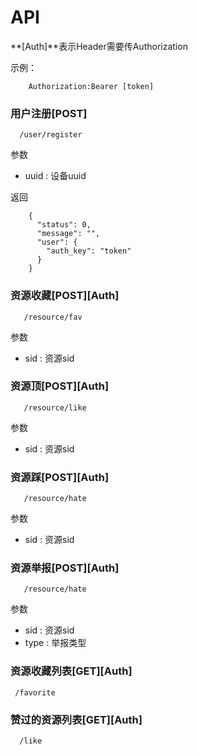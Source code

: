 API
===
**\[Auth\]**表示Header需要传Authorization

示例：

        Authorization:Bearer [token]
### 用户注册\[POST\]
      /user/register       
参数
- uuid : 设备uuid

返回

        {
          "status": 0,
          "message": "",
          "user": {
            "auth_key": "token"
          }
        }
### 资源收藏\[POST\]\[Auth\]

       /resource/fav       
参数
- sid : 资源sid
    
### 资源顶\[POST\]\[Auth\]

       /resource/like     
参数
- sid : 资源sid
        
### 资源踩\[POST\]\[Auth\]

       /resource/hate       
参数
- sid : 资源sid
    
### 资源举报\[POST\]\[Auth\]
       /resource/hate       
参数
- sid : 资源sid
- type : 举报类型

### 资源收藏列表\[GET\]\[Auth\]

     /favorite       
       
### 赞过的资源列表\[GET\]\[Auth\]

      /like      
